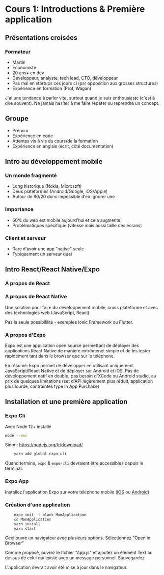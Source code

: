 # Cours 1: Introductions & Première application

## Présentations croisées

### Formateur

- Martin
- Economiste
- 20 ans+ en dev
- Développeur, analyste, tech lead, CTO, développeur
- Pas mal en startups ces jours ci (par opposition aux grosses structures)
- Expérience en formation (Prof, Wagon)

J'ai une tendance à parler vite, surtout quand je suis enthousiaste (c'est à dire souvent). Ne jamais hésiter à me faire répéter ou reprendre un concept.

## Groupe

- Prénom
- Expérience en code
- Attentes vis à vis du cours/de la formation
- Expérience en anglais (écrit, côté documentation)

## Intro au développement mobile

### Un monde fragmenté

- Long historique (Nokia, Microsoft)
- Deux plateformes (Android/Google, iOS/Apple)
- Autour de 80/20 donc impossible d'en ignorer une

### Importance

- 50% du web est mobile aujourd'hui et cela augmente!
- Problématiques spécifique (vitesse mais aussi taille des écrans)

### Client et serveur

- Rare d'avoir une app "native" seule
- Typiquement un serveur quel

## Intro React/React Native/Expo

### A propos de React

### A propos de React Native

Une solution pour faire du développement mobile, cross plateforme et avec des technologies web (JavaScript, React). 

Pas la seule possibililité - exemples Ionic Framework ou Flutter.

### A propos d'Expo

Expo est une application open source permettant de déployer des applications React Native de manière extrêmenet simple et de les tester rapidement tant dans le browser que sur le téléphone.

En résumé: Expo permet de développer en utilisant uniquement JavaScript/React Native et de déployer sur Android et iOS. Pas de développement natif en double, pas besoin d'XCode ou Android studio, au prix de quelques limitations (set d'API légèrement plus réduit, application plus lourde, contraintes type In App Purchase)

## Installation et une première application

### Expo Cli

Avec Node 12+ installé

```bash
node --env
```

Sinon: https://nodejs.org/fr/download/


```bash
    yarn add global expo-cli
```

Quand terminé, `expo` & `expo-cli` devraient être accessibles depuis le terminal.

### Expo App

Installez l'application Expo sur votre téléphone mobile ([iOS](https://apps.apple.com/app/apple-store/id982107779) ou [Android](https://play.google.com/store/apps/details?id=host.exp.exponent&hl=en&gl=US))

### Création d'une application

```bash
    expo init -t blank MonApplication
    cd MonApplication
    yarn install
    yarn start
```

Ceci ouvre un navigateur avec plusieurs options. Sélectionnez "Open in Browser"

Comme proposé, ouvrez le fichier "App.js" et ajoutez un élément Text au dessus de celui qui existe avec un message personnel. Sauvegardez.

L'application devrait avoir été mise à jour dans le navigateur.
